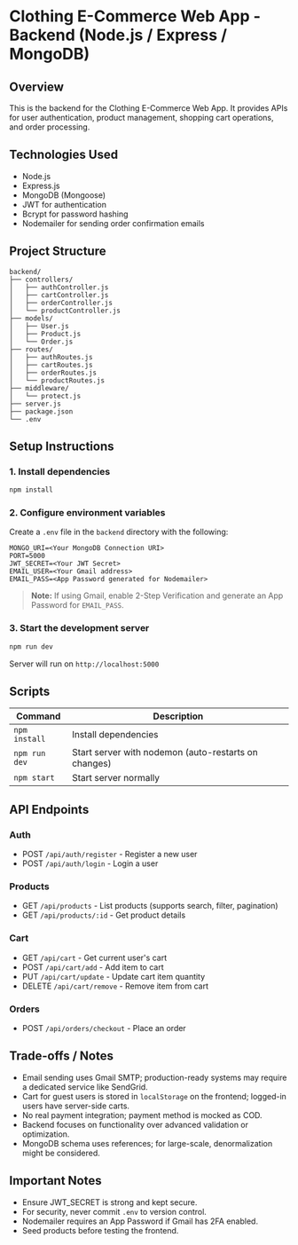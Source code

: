 # Clothing E-Commerce Web App - Backend (Node.js / Express / MongoDB)

## Overview

This is the backend for the Clothing E-Commerce Web App. It provides APIs for user authentication, product management, shopping cart operations, and order processing.

## Technologies Used

* Node.js
* Express.js
* MongoDB (Mongoose)
* JWT for authentication
* Bcrypt for password hashing
* Nodemailer for sending order confirmation emails

## Project Structure

```
backend/
├── controllers/
│   ├── authController.js
│   ├── cartController.js
│   ├── orderController.js
│   └── productController.js
├── models/
│   ├── User.js
│   ├── Product.js
│   └── Order.js
├── routes/
│   ├── authRoutes.js
│   ├── cartRoutes.js
│   ├── orderRoutes.js
│   └── productRoutes.js
├── middleware/
│   └── protect.js
├── server.js
├── package.json
└── .env
```

## Setup Instructions

### 1. Install dependencies

```bash
npm install
```

### 2. Configure environment variables

Create a `.env` file in the `backend` directory with the following:

```
MONGO_URI=<Your MongoDB Connection URI>
PORT=5000
JWT_SECRET=<Your JWT Secret>
EMAIL_USER=<Your Gmail address>
EMAIL_PASS=<App Password generated for Nodemailer>
```

> **Note:** If using Gmail, enable 2-Step Verification and generate an App Password for `EMAIL_PASS`.

### 3. Start the development server

```bash
npm run dev
```

Server will run on `http://localhost:5000`

## Scripts

| Command       | Description                                          |
| ------------- | ---------------------------------------------------- |
| `npm install` | Install dependencies                                 |
| `npm run dev` | Start server with nodemon (auto-restarts on changes) |
| `npm start`   | Start server normally                                |

## API Endpoints

### Auth

* POST `/api/auth/register` - Register a new user
* POST `/api/auth/login` - Login a user

### Products

* GET `/api/products` - List products (supports search, filter, pagination)
* GET `/api/products/:id` - Get product details

### Cart

* GET `/api/cart` - Get current user's cart
* POST `/api/cart/add` - Add item to cart
* PUT `/api/cart/update` - Update cart item quantity
* DELETE `/api/cart/remove` - Remove item from cart

### Orders

* POST `/api/orders/checkout` - Place an order

## Trade-offs / Notes

* Email sending uses Gmail SMTP; production-ready systems may require a dedicated service like SendGrid.
* Cart for guest users is stored in `localStorage` on the frontend; logged-in users have server-side carts.
* No real payment integration; payment method is mocked as COD.
* Backend focuses on functionality over advanced validation or optimization.
* MongoDB schema uses references; for large-scale, denormalization might be considered.

## Important Notes

* Ensure JWT_SECRET is strong and kept secure.
* For security, never commit `.env` to version control.
* Nodemailer requires an App Password if Gmail has 2FA enabled.
* Seed products before testing the frontend.
